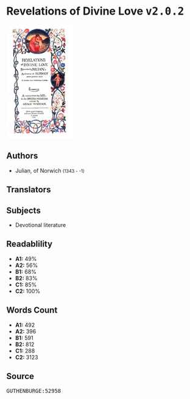 # Revelations of Divine Love <kbd>v2.0.2</kbd>

![](./cover.medium.jpg "")

## Authors


 - Julian, of Norwich <small>(1343 - -1)</small>

## Translators



## Subjects


 - Devotional literature

## Readablility


 - **A1:** 49%
 - **A2:** 56%
 - **B1:** 68%
 - **B2:** 83%
 - **C1:** 85%
 - **C2:** 100%

## Words Count


 - **A1:** 492
 - **A2:** 396
 - **B1:** 591
 - **B2:** 812
 - **C1:** 288
 - **C2:** 3123

## Source


<kbd>GUTHENBURGE:52958</kbd>
